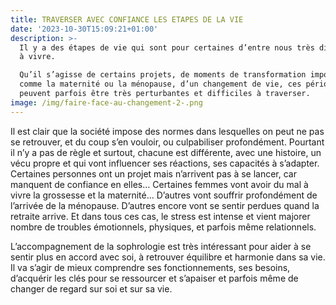 ```yaml
---
title: TRAVERSER AVEC CONFIANCE LES ETAPES DE LA VIE
date: '2023-10-30T15:09:21+01:00'
description: >-
  Il y a des étapes de vie qui sont pour certaines d’entre nous très difficiles
  à vivre.

  Qu’il s’agisse de certains projets, de moments de transformation importante,
  comme la maternité ou la ménopause, d’un changement de vie, ces périodes
  peuvent parfois être très perturbantes et difficiles à traverser.
image: /img/faire-face-au-changement-2-.png
---
```

Il est clair que la société impose des normes dans lesquelles on peut ne pas se retrouver, et du coup s’en vouloir, ou culpabiliser profondément. Pourtant il n’y a pas de règle et surtout, chacune est différente, avec une histoire, un vécu propre et qui vont influencer ses réactions, ses capacités à s’adapter. Certaines personnes ont un projet mais n’arrivent pas à se lancer, car manquent de confiance en elles… Certaines femmes vont avoir du mal à vivre la grossesse et la maternité… D’autres vont souffrir profondément de l’arrivée de la ménopause. D’autres encore vont se sentir perdues quand la retraite arrive. Et dans tous ces cas, le stress est intense et vient majorer nombre de troubles émotionnels, physiques, et parfois même relationnels.

L’accompagnement de la sophrologie est très intéressant pour aider à se sentir plus en accord avec soi, à retrouver équilibre et harmonie dans sa vie. Il va s’agir de mieux comprendre ses fonctionnements, ses besoins, d’acquérir les clés pour se ressourcer et s’apaiser et parfois même de changer de regard sur soi et sur sa vie.
